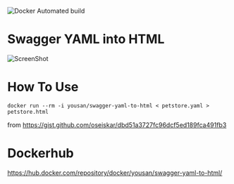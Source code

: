 ![Docker Automated build](https://img.shields.io/docker/automated/yousan/swagger-yaml-to-html)

# Swagger YAML into HTML

![ScreenShot](https://github.com/yousan/swagger-yaml-to-html/blob/master/screenshot-1.png?raw=true "ScreenShot")

# How To Use
```
docker run --rm -i yousan/swagger-yaml-to-html < petstore.yaml > petstore.html
```

from https://gist.github.com/oseiskar/dbd51a3727fc96dcf5ed189fca491fb3


# Dockerhub

https://hub.docker.com/repository/docker/yousan/swagger-yaml-to-html/
